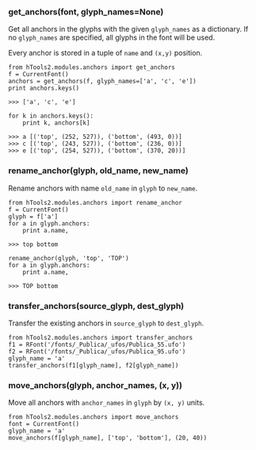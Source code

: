 ### get_anchors(font, glyph_names=None)

Get all anchors in the glyphs with the given `glyph_names` as a dictionary. If no `glyph_names` are specified, all glyphs in the font will be used.

Every anchor is stored in a tuple of `name` and `(x,y)` position.

    from hTools2.modules.anchors import get_anchors
    f = CurrentFont()
    anchors = get_anchors(f, glyph_names=['a', 'c', 'e'])
    print anchors.keys()

    >>> ['a', 'c', 'e']

    for k in anchors.keys():
        print k, anchors[k]

    >>> a [('top', (252, 527)), ('bottom', (493, 0))]
    >>> c [('top', (243, 527)), ('bottom', (236, 0))]
    >>> e [('top', (254, 527)), ('bottom', (370, 20))]

### rename_anchor(glyph, old_name, new_name)

Rename anchors with name `old_name` in `glyph` to `new_name`.

    from hTools2.modules.anchors import rename_anchor
    f = CurrentFont()
    glyph = f['a']
    for a in glyph.anchors:
        print a.name,

    >>> top bottom

    rename_anchor(glyph, 'top', 'TOP')
    for a in glyph.anchors:
        print a.name,

    >>> TOP bottom

### transfer_anchors(source_glyph, dest_glyph)

Transfer the existing anchors in `source_glyph` to `dest_glyph`.

    from hTools2.modules.anchors import transfer_anchors
    f1 = RFont('/fonts/_Publica/_ufos/Publica_55.ufo')
    f2 = RFont('/fonts/_Publica/_ufos/Publica_95.ufo')
    glyph_name = 'a'
    transfer_anchors(f1[glyph_name], f2[glyph_name])

### move_anchors(glyph, anchor_names, (x, y))

Move all anchors with `anchor_names` in `glyph` by `(x, y)` units.

    from hTools2.modules.anchors import move_anchors
    font = CurrentFont()
    glyph_name = 'a'
    move_anchors(f[glyph_name], ['top', 'bottom'], (20, 40))
